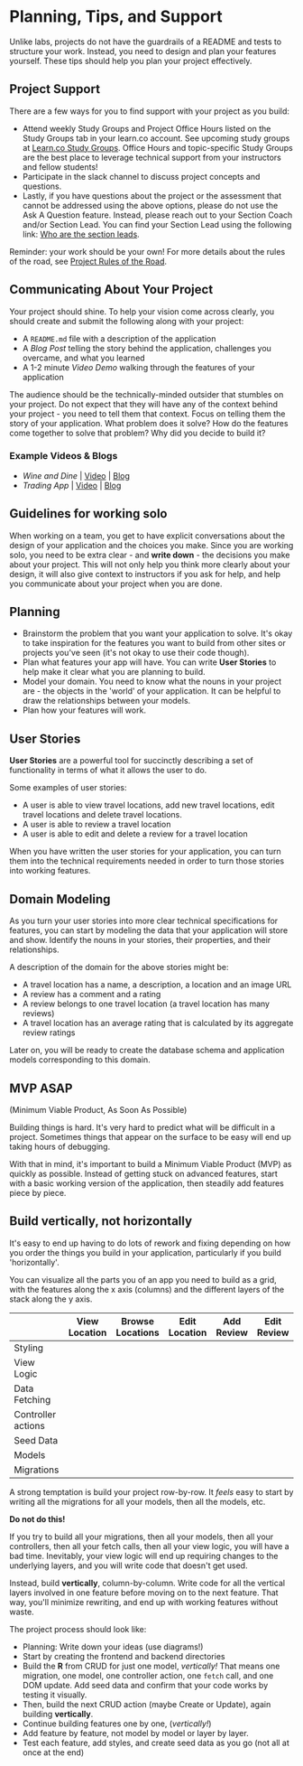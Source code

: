 # Planning, Tips, and Support

Unlike labs, projects do not have the guardrails of a README and tests to structure your work. Instead, you need to design and plan your features yourself. These tips should help you plan your project effectively.

## Project Support

There are a few ways for you to find support with your project as you build:

- Attend weekly Study Groups and Project Office Hours listed on the Study Groups tab in your learn.co account. See upcoming study groups at [Learn.co Study Groups](https://learn.co/study-groups). Office Hours and topic-specific Study Groups are the best place to leverage technical support from your instructors and fellow students!
- Participate in the slack channel to discuss project concepts and questions.
- Lastly, if you have questions about the project or the assessment that cannot be addressed using the above options, please do not use the Ask A Question feature. Instead, please reach out to your Section Coach and/or Section Lead. You can find your Section Lead using the following link: [Who are the section leads](http://help.learn.co/instructional-support/receiving-course-support/who-are-the-section-leads).

Reminder: your work should be your own! For more details about the rules of the road, see [Project Rules of the Road](/project-rules-of-the-road.md).

## Communicating About Your Project

Your project should shine. To help your vision come across clearly, you should create and submit the following along with your project:

- A `README.md` file with a description of the application
- A _Blog Post_ telling the story behind the application, challenges you overcame, and what you learned
- A 1-2 minute _Video Demo_ walking through the features of your application

The audience should be the technically-minded outsider that stumbles on your project. Do not expect that they will have any of the context behind your project - you need to tell them that context. Focus on telling them the story of your application. What problem does it solve? How do the features come together to solve that problem? Why did you decide to build it?

### <a id="example-projects"></a>Example Videos & Blogs

- *Wine and Dine* | [Video](https://drive.google.com/file/d/1C_Tsh-oi7BWLfGE6izajtJ0MnVYBRu0S/view) | [Blog](https://jenniferbusca.github.io/javascript_rails_api_project_oo_javascript)
- *Trading App* | [Video](https://www.youtube.com/watch?v=IR5Dp7zgspQ&t=14s) | [Blog](https://bo1623.github.io/rails_and_javascript_project_-_trading_app)


## Guidelines for working solo

When working on a team, you get to have explicit conversations about the design of your application and the choices you make. Since you are working solo, you need to be extra clear - and **write down** - the decisions you make about your project. This will not only help you think more clearly about your design, it will also give context to instructors if you ask for help, and help you communicate about your project when you are done.

## Planning

- Brainstorm the problem that you want your application to solve. It's okay to take inspiration for the features you want to build from other sites or projects you've seen (it's not okay to use their code though).
- Plan what features your app will have. You can write **User Stories** to help make it clear what you are planning to build.
- Model your domain. You need to know what the nouns in your project are - the objects in the 'world' of your application. It can be helpful to draw the relationships between your models.
- Plan how your features will work.

## User Stories

**User Stories** are a powerful tool for succinctly describing a set of functionality in terms of what it allows the user to do.

Some examples of user stories:

- A user is able to view travel locations, add new travel locations, edit travel locations and delete travel locations.
- A user is able to review a travel location
- A user is able to edit and delete a review for a travel location

When you have written the user stories for your application, you can turn them into the technical requirements needed in order to turn those stories into working features.

## Domain Modeling

As you turn your user stories into more clear technical specifications for features, you can start by modeling the data that your application will store and show. Identify the nouns in your stories, their properties, and their relationships.

A description of the domain for the above stories might be:

- A travel location has a name, a description, a location and an image URL
- A review has a comment and a rating
- A review belongs to one travel location (a travel location has many reviews)
- A travel location has an average rating that is calculated by its aggregate review ratings

Later on, you will be ready to create the database schema and application models corresponding to this domain.

## MVP ASAP

(Minimum Viable Product, As Soon As Possible)

Building things is hard. It's very hard to predict what will be difficult in a project. Sometimes things that appear on the surface to be easy will end up taking hours of debugging.

With that in mind, it's important to build a Minimum Viable Product (MVP) as quickly as possible. Instead of getting stuck on advanced features, start with a basic working version of the application, then steadily add features piece by piece.

## Build vertically, not horizontally

It's easy to end up having to do lots of rework and fixing depending on how you order the things you build in your application, particularly if you build 'horizontally'.

You can visualize all the parts you of an app you need to build as a grid, with the features along the x axis (columns) and the different layers of the stack along the y axis.

|                    | View Location | Browse Locations | Edit Location | Add Review | Edit Review |
| ------------------ | ------------- | ---------------- | ------------- | ---------- | ----------- |
| Styling            |               |                  |               |            |             |
| View Logic         |               |                  |               |            |             |
| Data Fetching      |               |                  |               |            |             |
| Controller actions |               |                  |               |            |             |
| Seed Data          |               |                  |               |            |             |
| Models             |               |                  |               |            |             |
| Migrations         |               |                  |               |            |             |

A strong temptation is build your project row-by-row. It _feels_ easy to start by writing all the migrations for all your models, then all the models, etc.

**Do not do this!**

If you try to build all your migrations, then all your models, then all your controllers, then all your fetch calls, then all your view logic, you will have a bad time. Inevitably, your view logic will end up requiring changes to the underlying layers, and you will write code that doesn't get used.

Instead, build **vertically**, column-by-column. Write code for all the vertical layers involved in one feature before moving on to the next feature. That way, you'll minimize rewriting, and end up with working features without waste.

The project process should look like:

- Planning: Write down your ideas (use diagrams!)
- Start by creating the frontend and backend directories
- Build the **R** from CRUD for just one model, _vertically!_ That means one migration, one model, one controller action, one `fetch` call, and one DOM update. Add seed data and confirm that your code works by testing it visually.
- Then, build the next CRUD action (maybe Create or Update), again building **vertically**.
- Continue building features one by one, (_vertically!_)
- Add feature by feature, not model by model or layer by layer.
- Test each feature, add styles, and create seed data as you go (not all at once at the end)
